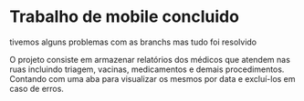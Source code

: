 # Trabalho de mobile concluido

tivemos alguns problemas com as branchs mas tudo foi resolvido

O projeto consiste em armazenar relatórios dos médicos que atendem nas ruas incluindo triagem, vacinas, medicamentos e demais procedimentos.
Contando com uma aba para visualizar os mesmos por data e excluí-los em caso de erros.
